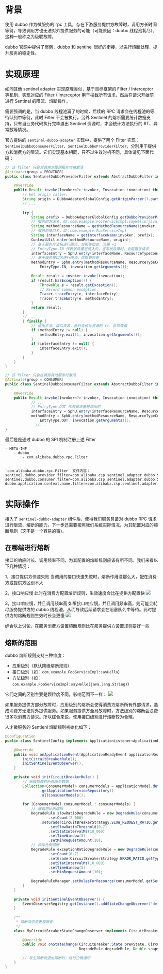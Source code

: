 # 背景

使用 dubbo 作为微服务的 rpc 工具，存在下游服务提供方故障时，调用方长时间等待，导致调用方也无法对外提供服务的可能（可能原因：dubbo 线程池耗尽），这种一般称之为级联故障。

dubbo 官网中提供了[案例](https://cn.dubbo.apache.org/zh/blog/2018/07/27/sentinel-%E4%B8%BA-dubbo-%E6%9C%8D%E5%8A%A1%E4%BF%9D%E9%A9%BE%E6%8A%A4%E8%88%AA/)，dubbo 和 sentinel 很好的衔接，以进行熔断处理，提升服务的稳定性。

# 实现原理

如同其他 sentinel adapter 实现原理类似，基于目标框架的 Filter / Interceptor 等机制，实现对应的 Filter / Interceptor 用于拦截所有请求，然后在请求开始前进行 Sentinel 的限流、熔断操作。

需要强调的是，当 dubbo 线程池满了的时候，后续的 RPC 请求会在线程池的等待队列中等待，此时 Filter 不会被执行。另外 Sentinel 的熔断需要统计数据支持，只有当业务代码执行完毕退出 Sentinel 资源时，才会统计方法执行的 RT、异常数等情况。

官方提供的 `sentinel-dubbo-adapter` 实现中，提供了两个 Filter 实现：`SentinelDubboConsumerFilter`、`SentinelDubboProviderFilter`，分别用于提供方和消费方的限流。它们实现基本相同，只不过生效时机不同，具体请见下面代码：

```java
// 该 filter 只会对调用方提供服务时被激活
@Activate(group = PROVIDER)  
public class SentinelDubboProviderFilter extends AbstractDubboFilter implements Filter {  
  
    @Override  
    public Result invoke(Invoker<?> invoker, Invocation invocation) throws RpcException {  
        // Get origin caller.  
        String origin = DubboAdapterGlobalConfig.getOriginParser().parse(invoker, invocation);  
        // ...
        
        try {  
            String prefix = DubboAdapterGlobalConfig.getDubboProviderPrefix();  
            // 服务的方法名，如：com.example.FooServiceImpl:sayHello(java.lang.String)
            String methodResourceName = getMethodResourceName(invoker, invocation, prefix);  
            // 服务的接口名，如：com.example.FooServiceImpl
            String interfaceName = getInterfaceName(invoker, prefix);  
            ContextUtil.enter(methodResourceName, origin);  
            // 基于服务方法名进行限流、熔断等检查，流量 +1
            // EntryType.IN 代表该流量是流入的，当系统故障时，会阻塞该请求
            interfaceEntry = SphU.entry(interfaceName, ResourceTypeConstants.COMMON_RPC, EntryType.IN);  
            // 基于服务接口名进行限流、熔断等检查
            methodEntry = SphU.entry(methodResourceName, ResourceTypeConstants.COMMON_RPC,  
                EntryType.IN, invocation.getArguments());  
  
            Result result = invoker.invoke(invocation);  
            if (result.hasException()) {  
                Throwable e = result.getException();  
                // Record common exception.  
                Tracer.traceEntry(e, interfaceEntry);  
                Tracer.traceEntry(e, methodEntry);  
            }  
            return result;  
        } 
        // ...
        } finally {  
	        // 退出方法、接口资源，此时会统计资源的 rt、异常等值
		    if (methodEntry != null) {  
		        methodEntry.exit(1, invocation.getArguments());  
		    }  
		    if (interfaceEntry != null) {  
		        interfaceEntry.exit();  
		    }  
		}
    }  
}

// 该 filter 只会在调用其他服务时激活
@Activate(group = CONSUMER)  
public class SentinelDubboConsumerFilter extends AbstractDubboFilter implements Filter {  
  
    @Override  
    public Result invoke(Invoker<?> invoker, Invocation invocation) throws RpcException {  
	        // ...
	        // EntryType.OUT 代表该流量是流出的
            interfaceEntry = SphU.entry(interfaceResourceName, ResourceTypeConstants.COMMON_RPC, EntryType.OUT);  
            methodEntry = SphU.entry(methodResourceName, ResourceTypeConstants.COMMON_RPC,  
                EntryType.OUT, invocation.getArguments());  
			  //...
}
```

最后是是通过 dubbo 的 SPI 机制注册上述 Filter
```
- META-INF
	- dubbo
		- com.alibaba.dubbo.rpc.Filter


`com.alibaba.dubbo.rpc.Filter` 文件内容：
sentinel.dubbo.provider.filter=com.alibaba.csp.sentinel.adapter.dubbo.SentinelDubboProviderFilter  sentinel.dubbo.consumer.filter=com.alibaba.csp.sentinel.adapter.dubbo.SentinelDubboConsumerFilter  dubbo.application.context.name.filter=com.alibaba.csp.sentinel.adapter.dubbo.DubboAppContextFilter
```

# 实际操作

接入了 `sentinel-dubbo-adapter` 组件后，使得我们服务具备对 dubbo RPC 请求进行限流、熔断的能力。下一步还需要按照我们系统实际情况，为其配置对应的熔断规则（这不是一个容易的事）。

## 在哪端进行熔断
接口的响应时长、调用频率不同，为其配置的熔断规则应该有所不同。我们来看以下几种情况：

1，接口提供方快速失败
当调用的接口快速失败时，熔断作用没那么大，配在消费方或提供方区别不大

2，接口响应慢
此时在消费方配置熔断规则，生效速度会比在提供方配置快
![](./images/circuit-breaker-sequence1.png)

3，接口响应慢，并且调用频率高
如果接口响应慢，并且调用频率高，则可能会耗尽服务提供方的 dubbo 线程池，从而导致后续请求会在阻塞队列中等待。此时提供方的熔断规则生效时长会更慢
![](./images/circuit-breaker-sequence2.png)

综合以上讨论，在服务消费方设置熔断规则比在服务提供方设置规则要好一些
## 熔断的范围

dubbo 熔断规则支持三种维度：
- 应用级别（默认降级熔断规则）
- 接口级别（如：`com.example.FooServiceImpl:sayHello`）
- 方法级别（如：`com.example.FooServiceImpl:sayHello(java.lang.String)`）

它们之间的区别主要是颗粒度不同，影响范围不一样：
![](./images/circuit-breaker-granularity.png)

如果服务提供方部分故障时，应用级别的熔断会使得消费方熔断所有外部请求，造成消费方无法对外提供服务。如果服务提供方全局故障时，方法级别的熔断会浪费很多次消费方请求。所以综合来说，使用接口级别进行熔断较为合理。

人才微服务的 Sentienl 熔断规则初始化如下：
```java
@Configuration  
public class SentinelConfig implements ApplicationListener<ApplicationReadyEvent> {  
  
    @Override  
    public void onApplicationEvent(ApplicationReadyEvent applicationReadyEvent) {  
        initCircuitBreakerRule();  
        initSentinelEventObserver();  
    }  
  
    private void initCircuitBreakerRule() {  
	    // 获取依赖的所有服务数据
        Collection<ConsumerModel> consumerModels = ApplicationModel.defaultModel()  
                .getApplicationServiceRepository()  
                .allConsumerModels();  
  
        for (ConsumerModel consumerModel : consumerModels) {  
	        // 慢调用比例熔断
            DegradeRule slowRatioDegradeRule = new DegradeRule(consumerModel.getServiceModel().getInterfaceName())  
                    .setCount(2_000)        
                .setGrade(CircuitBreakerStrategy.SLOW_REQUEST_RATIO.getType())
                    .setSlowRatioThreshold(0.7)     
                    .setStatIntervalMs(10_000)     
                    .setTimeWindow(5)        
                    .setMinRequestAmount(10);   
            // 异常比例熔断    
            DegradeRule exceptionRatioDegradeRule = new DegradeRule(consumerModel.getServiceModel().getInterfaceName())  
                    .setCount(0.7)             
                    .setGrade(CircuitBreakerStrategy.ERROR_RATIO.getType()) 
                    .setStatIntervalMs(10_000)   
                    .setTimeWindow(5)       
                    .setMinRequestAmount(10);            
  
            DegradeRuleManager.setRulesForResource(consumerModel.getServiceModel().getInterfaceName(), Sets.newHashSet(slowRatioDegradeRule, exceptionRatioDegradeRule));  
        }  
    }  
  
    private void initSentinelEventObserver() {  
        EventObserverRegistry.getInstance().addStateChangeObserver("defaultObserver", new MyCircuitBreakerStateChangeObserver());  
    }   
  
    /**  
     * 熔断状态变更观察者  
     */  
    class MyCircuitBreakerStateChangeObserver implements CircuitBreakerStateChangeObserver {  
  
        @Override  
        public void onStateChange(CircuitBreaker.State prevState, CircuitBreaker.State newState,  
                                  DegradeRule degradeRule, Double snapshotValue) {  
            
	    // 发生熔断或退出熔断时，进行企微通知
    }  
}
```